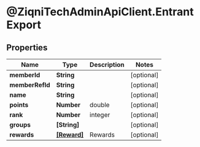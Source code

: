 # @ZiqniTechAdminApiClient.EntrantExport

## Properties

Name | Type | Description | Notes
------------ | ------------- | ------------- | -------------
**memberId** | **String** |  | [optional] 
**memberRefId** | **String** |  | [optional] 
**name** | **String** |  | [optional] 
**points** | **Number** | double | [optional] 
**rank** | **Number** | integer | [optional] 
**groups** | **[String]** |  | [optional] 
**rewards** | [**[Reward]**](Reward.md) | Rewards | [optional] 


